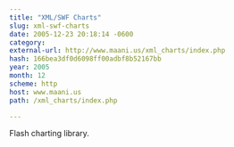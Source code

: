 ```yaml
---
title: "XML/SWF Charts"
slug: xml-swf-charts
date: 2005-12-23 20:18:14 -0600
category: 
external-url: http://www.maani.us/xml_charts/index.php
hash: 166bea3df0d6098ff00adbf8b52167bb
year: 2005
month: 12
scheme: http
host: www.maani.us
path: /xml_charts/index.php

---
```


Flash charting library.
